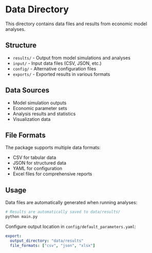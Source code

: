 # Data Directory

This directory contains data files and results from economic model analyses.

## Structure

- `results/` - Output from model simulations and analyses
- `input/` - Input data files (CSV, JSON, etc.)
- `config/` - Alternative configuration files
- `exports/` - Exported results in various formats

## Data Sources

- Model simulation outputs
- Economic parameter sets
- Analysis results and statistics
- Visualization data

## File Formats

The package supports multiple data formats:
- CSV for tabular data
- JSON for structured data
- YAML for configuration
- Excel files for comprehensive reports

## Usage

Data files are automatically generated when running analyses:

```python
# Results are automatically saved to data/results/
python main.py
```

Configure output location in `config/default_parameters.yaml`:

```yaml
export:
  output_directory: "data/results"
  file_formats: ["csv", "json", "xlsx"]
```
